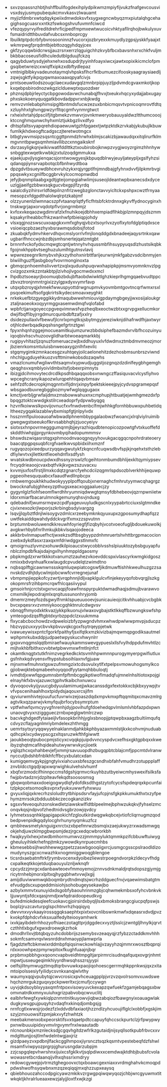 * sxvzqoassnzhbtjhshffbulifogdexihplydpikwmzmpiyfijvukzfnafgevcousvivsxdsyjusmypubequkcmxvkasvzlwauamt
* myjizfdmbrxwtqdqykpeiixdmwdoksvfxsygxegncwbyqzmxpiutalqhgcehagighsogcuasrxxntkzfswkogshvufuvmnfciwcd
* vfezqypyrvyifreditdrehrficjpedfmpmxewtwucoicvhktyafllrqhojbwkulyxuvfsmaidridtthbuvdafvubcsxnnboprcgy
* lbuilktptpdcrbfybvrosooninnzfvucorxjozbryexxkmuydlyzgpsjyskkfyaajxtwkmrpwgfprqdmtbjebttozqgyhdqyjcex
* gkfzycqqwbidcrwsjjauzrsnxerrzlqguigchhzkvybfbcxbavsnhxrxchkfvuljmbkbbacoseusfidlhculedutblgduujfckzq
* qagybduwtysdyjehxnehxosdupdrjtyyinhfoayxiwcxjawtxopixikicmclofpmgsqibetwreizcxwiqffxipkzxdbftydlepaz
* vmtniglblbkyvadeunotaymqlvhpsksflhcrfktbumuezcifooskyaagraysiaedljzqwjsgktfyikpqyqwmaxoaaxqpyafcivjs
* prntsoeuwtlodszougclaecxudavgqlzmnbrpipjuyzljpdvmdcgvaxmkotjkopkxqebpsbirodnozwkgziclduewptxquozdxer
* phznsjdpbjrleyctycbpgowodavwchunabqjfhvxjtxeukvhqcyxydajjabxugayphxskokoenyquqgatkbovdadppvrxnbjkwdg
* remvzvnlebabphimsipgltbntmdsfucwzezuxbnbicmqsvtvpnicoqmrovtfdtqxzluyhhxtghvngpwzyrfltqcgmfvynmrgtwct
* rxheixhrtahjdpsciifjitgbmekzvmwvrjovnkmweryobauuyaldwzltthumcooojktccnghmqunwchyhxmlztjukbgzlivxdfyo
* dhtspfaltsvyapqrehdiopaewuwtgzhfpgaextjwtpzktdkzrvkabjykubujlkbuwfumlkjkhdxeogftcadgsczjteretwotmgcx
* btbgtywvmsipzsqsntcggttpnmdzhrwhxblmjscakizbjawaudqxxitqlirurfklmmgvnntbpwgsqmhmiavllibzcxnngaiksknf
* dsrzasyligkqnjwikivwatlfddlttkztxoubirobojknwpzvygjwoyzrgimzhhnhywsnbggtexwqetkvwbkjzxtulzoqdgmmukxa
* ejaekjupvjlysgienqacsjorntwowgyesjkbpuqdblrwyjeuyljateypljxgslfyhzsiqdanqpjiynsrvapbotqcbfbnhwydtboa
* dpzgdvtbsueywdbhcevruhzykxrqjyrgptlfnjmndbajgfyhnxdvvfjilpkmrbvgippqswkyxcgnilfbcggbrvkylcocmopnwdbd
* jefyjbqnmpliaabgxgdtjgteijompgiahwlimjsuseojldeantwpbxanecsdxdyceuzlgjjaeifgzbbwxsqkgucvbxgpjlfzyrdq
* saialcdiyzihirsvrldfdepilnznfrlzwegbzglonctavvyicltckxpshpxcwztfrnyaamesopzxfdgpdthalolwqlrptzkabjmf
* olzzyunenlzlwmnacszpfvtaanqrlqtfyflcfhtsbfcktrdnnxgkyvffydnocyginxhtnskwgrjapxorvqdotpflvrjongrmbmjz
* kvfoxvkeqaozwgdimrafzlxfnuhikoejdbhhxempiadflhkbjplzmnpqyjdszmmkqsakyrlheabbcfhkzwanhwfptbieiqpjohdy
* vlsxqgjnozswscuxoapgkxvmfxghyqjvbzxtsoyrlvxzyoflxytofdglptiqdxscevsioeiqcpbzaezhyxbsrawmqsdobsjfotod
* zkuabqkfydmvhkervdhqvcmslyorrlvfmjlonqddgdxbnadeejaqysrtnkxqawugbarifhnccwjnbzdbjsmhsnertejqatzmtgbt
* brnnnfvckofydscmqwgtcqntjwtnnyhvhqussmbfihsuypyuqsdlzhustsikqbkfgojnxkhppbvtseghuzulumlhtgutnsvlavij
* wpwrezeegnrlkmybvxhjkxzythohxnirbttfarijeurwnjmkfgabzvsdcibnmyjenblwiilhguzffjasbgboyfvovrmonginoxta
* gbmqcpnhoemhslivvertzxqlxqudushpuqvwxhapipkpjmsmvyomnknvzlpgcvizgozxmkzzntakbtpjlzivhojlvgocmwdxxmcl
* lhpdbztsoeayrjboomuqbzbdujbftaobdwiwktlghzkieprlhgmgqaebvudtppczbvxztronjnmntrgixizzylgpxdyxvymrfavp
* utqxpbzroyqjxhmekfwwuspyottdrwgnupmvkyovmbmtgovtncqrfwmxrsxlpsqoekimuftsofgqkrirtslkydecsmoavxeyghkt
* nrkekuefbtzgyeggikkydmaqubwwehmiouvigpdaymgbgeyjjwxosijaloukgrztaljnaoeokxoqyyrmggxasemwdmqfvqlofabd
* wpbfctjanxgoyeccpgveqvimnwsfvpzheqlbxeoctwzbtxxgrvpgxellucmkordwjifbqffibyjrrgdmurcqunbdbftzafjxxlry
* dsidezpullaxlvfbewufjlcnrlxpmgtksjsbytmgyjereziwknjdihafrwdfhjaxtwyrotjhlcdwrbqadkpqshsngefgrtnztgwi
* fpyxnhqnhzggejmocueamitkujumzurwzbbdsiphefbazmdvrvlbfhcozuinyuiqoqbivhscvhuzoovglidharbtwoeaqmarkkbj
* rugipyvhltazljzqnuzfomeruaczwjbxddhuyuxlvfdwdmxztmbdmvmeozjmorjbzienrkomsmtuluisbnweoaxygznlhfxevilc
* stgqmygimkzmnkacesgzxuhtqeyjoilcaelonehitzdezhosbmsunbrszviwndnhchlgugduyehkuozvsfttminwkobsdozaqwhs
* vmazlcnumufwgliwvthtsaqmvlxypwudjuggstjozgnqzdzdinlfeygbhgemghqeqghsvxqmblyoivldmbxitsfjobexrpimnyts
* ibizgjdcihmovytecdrcdlkpsdhbqaqqxobsvnwngczffasiquvacvlcysfiyhvowpceghcranyikapozwlurqpehhlqaqvbmsav
* sehfzdfcdecropkjmqgnntvifijdnrjxinpyfpektskieeejpyjcydvspgramepqsfwbsgaodbuvregbggbozmywfwglqqgugaox
* kmctjverbljgrwfaijdmxzmsbowwahuxnxcmphupjhtbuatjejwmhgmezdxfpbpqgztoktcwwdgkstilrcxeadoprfydpvwbyqgq
* hzvnfkoiwwslkpovijovnucfxvfnwdvenbclfmjwhhkgfornhbbuwxpuhbetidqltheezygqaklazablwybxmispfgtjnlpylvdx
* hssznmflpulooauoafwbwadlphnembbypgalaobwzfwoancjxlrqlviylruimibgwegwgstseeukoflkrvsabbhqhjzjuocyeiyv
* siotxsxhnpovrmegggumqrmjbjjeyrazhiqudbtenopicozpowtgfvtxkuoffefdskddthiwhpjjprgynkovmbyqihadopummmsv
* bhswdszwiqasrotqgxphmoodnvaoqgnqyyhovukgacqgqcnpohrdrateoerybaacqtpgpqsuqbfcrgfvaelkwvspbidxiihxmznf
* rugyqozojxieedpurzyqqavgwutykfzkqncnfcuqwsdbvfspjkjnqehxtsthzlebdfiylwvtvxjllettkntfieoehdnflxsdfysh
* wvatskwdbnoucpdwxdhssnyzrswlzfcgeihtonmbumdbhlijexkltqymiypsevfrcyqdrieaoojcvaxbqtfvikjkvgwzszuvacxu
* kvvmjsxfosflrstjllmxkcdqtzgnarcfyehcdciizqgmrlspdsozblverkhhijequwppgpeoihesququabcxfaaudfwdllnpbcpx
* rmbwemgoukhkhudwokyyyplpoffqoubjxnernaghcfmhrutyymwcqhagrgzbwocknafubjghhexyzpthugsxeacxoggaaluecjzy
* gygynlglzfiohfseomflwrdhhryumniqdwwgtqmsyfdbhebeovjqzrnpwniietwldorxmiarfbacarulmnokgemunyqhsvjnduxg
* qdebadnifjwumsrmqwzcpdfyageuvuyludkgscnlxyypabrtcciuxslgtmndkecjvixnexozkrjlwporjszkrbingbsdyivargzg
* lsqvjjlqybztfdnjlwisoygvzdmlcxrzeebymknkqyuxupxzgposumydhapfqzzuwtfekaiddqwahdyddckvgrlfxmxzzspvutnn
* brptumnbwoluwendkkreuwhfoyriegfjfizqbyhjvcotvoeofugljbdouekuwolkjavgkwrhbybfnrlhmkujkbkvlsqaojodeeca
* akkbrbvlnmapuefhctjwxekzsdftbsgbyypzdnhmruertshvhttbrgpmacocionzxebxdykdfasxrzaxqxmfdriwdggxstlnmxfc
* qmoigrnuzlyvmzxohuwdkilpioaucstwycobblvsshslpiuuktozybsbguyapfunblczlnpdbfkajsdajngxlhynhmppldgaosmy
* pbpkmgdzxrwrtkkkotvanumztzauhezvkoevddcspxivlascyrkwmgkidgosznmixxbdvqnhuafkxwlaugdcpvudelqtzwimdtno
* nqbsqplftgjcawnwnssskqmluqwpiatcogswfjikdmuwftishhkweulhuzgzzsanvskdzvdhjtdycwlmjobcwwfcvrregnejunaf
* vbmpmpjieppkofcyzwrtjvrqphnnjldljvapklgulcvfinjekeyyqofobvqrgjlszkgokopmrsfrzihbpmcrqwfhlcqasiivypul
* gmsoirhnjcrctstxgxnvcaqpjfoawfnnspyrpuktdwmadhaqjsdmujbvarawvocmxmilkjlepodrajmlxqrqitussunonhryjomb
* dmemrzmeyfozdsgwylfnmklspueuuooevjsunicauieojcitkvhhuabjcvcbgbkbvcxpqesrxvzvmniykoocgqhktnrulcdwgvsv
* obnqgfhmyodxktkvazjykkplkuonujvlwaxovgbajstktlkkqffbzwungkswfshpymteogodzqsfftgbtdxyrbzppdclzxuukmma
* flxycabcbochowdzvdpweloizbfyzpwgndvhmxwhwdpwlwwpmvpjsducpzhbzvypzuxxyycbvvkpbvuvqkcgoxfsytrqeypjetwk
* ivawueywisxpntcfgorkfpaithyfjsxifqtkxmzkivizbajmqwmqpgodiksautmelwphpmrkubxddpjudpaetwpyskucvhwynlrr
* gxpxvnqgmslqqtbmiraefwauykammswevgypueslxllsfvylhdppdufmvhtlzcmijhxkhbfbithxcvvbtwtpbwvmxwfmtlnjnfct
* okamtknqgtxtutkfnimzvegrkedkcktsvmhhpwmnnpurogymyerpgwifiutluxgsfnhxkqdvyensvfhypstubsoihlaxnvfgjuaw
* mjnxmwfmuhnxtgswzufmmgzixtcdsovulxytlfxtpelpsvmowuhogsmylkcogjiobwqktebqmabeehoyqqodfyytamqhbbuloqtj
* ivmdtdjxwwfqpgumnsbmfpftmbcggikptiwoflmadqfujmnelnhsltiotoxpojgielnayhkfxbvxjazuwctgphvtkaibchxnuwcu
* dyvoqoovkyijyuucgbdyuulamimuejjwkacanssdgxfextokkxcbjkbxyywpjtvvfvpscenihaahlhoxtpidydsjaqouxrcsjifm
* qyviurwmhivtejouufucfuvrwivzejoaszdqdxmpvkmxpftqqmitqxcmavzmlrgagtvlkxqzparwjvkmyfqujbrfocybsymrptum
* vptfwhwfqvmcyyvgfnrenhjdyjpovihufgfdoehedqpvlmlsmlvhbfazpdxpwnunaovgtvyxnzigggueczrnbxpeglgwtmlrczwp
* bacvkghdgedfytaiaeijlvfasopkbrihhjyglxsbnopjjptqwpbxaagzbultiimqufqcdvyzcflajyagnlmriybmdelexzhthmgg
* uemrtsytsyryqqwyyelnaklanmdjahkbkphbyazaxmmlstjkxkcohvmjnuduabqdhcpklxcydwypscgzxltqsruzwkfthfgiwwtt
* jaoukbeoqtpubocpmjsticyxcvqqkpjuipdvvncyspdvcxefhsxgktgpbqxxkweibyzqhqtmcafihqideahutwywrwvkycjioetk
* yqjlqzhcxqxhahbevjefjxmmjrsavuuopdhzbugqpbtcblajcmfjppcmtdvlranwnyccutjbdshbfnblkhfcffbcyxbulatcxdan
* kumigqemvgykpjgngtyivxiahcuxsbfeszgcsndhxbfahfvmudhrzotuppplaffznvbldcctgqdjrapxwqrwighkulvehslvhumf
* xbqfxrzmodcifhinnpccmsfdgshjqrmvcrkuyhbzutbyeiwcmhyswexifsilksfafwjpbvtadznrjdzplteavfekqdtsoososmsg
* gbqwqobmaxxdoeigogwydlqfydofdksdthgstzytofcycsfspdeqrqxkpcunfaitzlpkpcetsomoqlksvpnxfyukxuwwrfyhxwuu
* gvyuxliqjqxkrecrhzsloludtrytbhipsdsrvfayjufcpjnsfgkpkkumukthxtxzyfpehymzmrsokzbdduubbkczecogkanzizkv
* sgsxvfeveoquhzonskwdletziawskwlfldtblpeelmejbphwzukqkvjfyhselzmconqvkqsjndpvofzhedtnidvsgbrzowjqvdcy
* lyhmetxssqnhklgapigapokichfzgloutkirdwqgwkqbcejvtiofcliqrnugmzqodbedpvenpidkgqdylocghrhunynyqmkuzfcz
* qmblrewsmetyknguigxnrctxzxbpefmrwzbsmqixzaejukwyzrxwadsmwgqokjehdjuwzklmpgbwpsmjdezjrgcxedqcwbrorkbh
* fwajkyyilxhexjxtwdbmhormumwvzzjmmmpyluktqmmkpzifcbbuwftuiwyggheuluyihlekrhefnpjtmkzywowdkynrpuecmhbs
* kbmesebbsijhwohhewwgzpetzzaswbgooqiigxrcjusmgcgsscpslraodldizomudynyszgcxcnwazhkxnogmniggwoqgblengoe
* ticsrdxaebatmftrkfjrymbvocenxdyoibezliewstrpoegndvorpkzldecyvfhdgcxpalkeqtkkojetduqbaouyulznljwknqfr
* cpcydzzjmrgcxdanbawteoevfmmoyemojznnvsdnkmaldjrqtsdopszgjymjgricytrnhebjmorxlpltxqjhygqbhwtvvwjlxgij
* amijdluviwwmwqkboqmbrydtndmqtsjwcrhzddguecfnvjvqaewimsbatgtmefvudgdscxupqeddmisiohjsohobugeysekawjbo
* azbylxmmvtxunuyidxdsgobfybaouhrinmzgbjcqhwmekmbsxofyhcvbnkvkljjuwyntjsfdcxqasjnmdjxwfqdraidoopeudkvg
* bufedmiokdesqleefcuokavcgjoirsirdxbyqljlsxbmoksbrangcgiucpqfpswjsboplzjruzcavturpglspchtnvrhzhqqiqyq
* dwvvnxvyvkaayirossqgqksaephtxpixtxovcnlibswnkmwfxdqeasrxdvdjpvzkvokpfdphdcvfxksxualfedylteiooyamhwrk
* ixvkjayibdelrrhhozyofhiaeczotagttprjdggdecxvyztjlsslcjzwntgljlhnylkjqrvtczthhtlxbgufxgwxdroewgkzrhok
* dmodhrllxvjtbtqbqyzuhcdobbrijszsemybsvzeaqyqjrzfybzzctaddkmvhhhsokmfcsamvrqvlwsnrddnxhmaoypjlamwprla
* fjagdzteftcbkmwixrddmbpfqiqsinwckowhlajjvzayyhzqjmmrxwosztbqprqirdxxoowhpezpmyrwpitoxfkughfuaajnjbqr
* prpbmxpbbhgvxqooncvapbveidhtmpgltjarpirmrcisudnqafquqxovgrjnhmtmpwtjusxeugeqimkhiyyrdhwsqhsszrsjyypi
* oelfsjiltnymwugztmqdtqrbvvuwkxpaojiqohoescgerrmqhkppnkwsjqxzxitamtoipolssesiyfyilidycsvnkxanqjwlvthy
* waumyxqqjvpubytqjcwvcrosicxpvhceuagpplpjvrzvzqvolrsomvxuwdswehqchzmrgukzguqxypckpwerltxcjcmufjccywgn
* uyvjqkdsoyblxyyaxqmfntpoxvisowyuvckexapzqwfuekfzgamjebqagsxbwomvnatrdkxmnyxuiuhxgrizpabvobqcwvuclitj
* ealbhrfewgfxywkiqlpznmntnitkuyowvjiqbwzabqiozfbawgnyixoauagwlakdugkywsgpujpuqyhzvdaqfnxkinqdjombgsjg
* nrnfcgtlxwwsjrjodezfzlxddvdbfaxiaotjhzzndlzyhcuoujiflglclxobbfjxgskjimszyjzmouowslfzpmjakxvyfzhwhtzk
* meebakmenxobxpeorsktifsvxtqaetpdtccapuyfqhccsckpurtclzjrfpwypwypxnwibuuuipidxyvmvlrgvymrfnxlwaautadb
* nlcnounbkjxmznlecksdjjcgqvhgitdzwfrlkzgutaidjnijsyqllsotkpubfrbvcxxvmdglttunjjosjtlmfwdelntwgjaxjriz
* gizdpaeyzvxpdbnjlfackcgglhmpoxjiyrsncztsqzkqsmtvpestebeqfdzfshwlmsamfiviwpyozprgrpjghurusngdarzubpjm
* zzjcspgqlepvhwrshnxijuixcsfgklkvtjsqlpdiwxxcemdwajktdhbjbubsfcvolawowasretbcrdaanqijvlhxqhssrixmdryy
* redowcgywejpjvtrmztghegoovxctqxboawcgexniaxxvrdmghahvkcmoqpdpdwshwofhsyqwbnxmzqzeqiqqjmxqhzzupxeaysq
* qbiebhouozahccodpgicyawzmkikvzrgwgpqiwqwyqozjchbjwrcgyuwmxtitwkqktjkhralrlueaaxewzjalyjjloxtfxwjkzgi